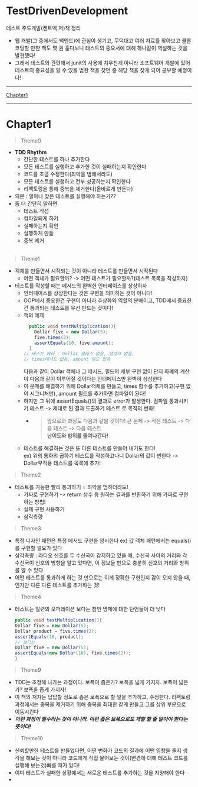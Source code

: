 # TestDrivenDevelopment
테스트 주도개발(켄트벡 저)책 정리
- 웹 개발(그 중에서도 백엔드)에 관심이 생기고, 무턱대고 여러 자료를 찾아보고 클론코딩할 만한 책도 몇 권 훑다보니 테스트의 중요서에 대해 하나같이 역설하는 것을 발견했다!
- 그래서 테스트와 관련해서 junit의 사용에 치우친게 아니라 소프트웨어 개발에 있어 테스트의 중요성을 알 수 있을 법한 책을 찾던 중 해당 책을 찾게 되어 공부할 예정이다!

----
[Chapter1]()  

----
# Chapter1

>Theme0
- **TDD Rhythm**
  - 간단한 테스트를 하나 추가한다
  - 모든 테스트를 실행하고 추가한 것이 실패하는지 확인한다
  - 코드를 조금 수정한다(죄악을 범해서라도)
  - 모든 테스트를 실행하고 전부 성공하는지 확인한다
  - 리팩토링을 통해 중복을 제거한다(올바르게 만든다)
- 의문 : 얼마나 잦은 테스트를 실행해야 하는가?? 
- 좀 더 간단히 말하면
  - 테스트 작성
  - 컴파일되게 하기
  - 실패하는지 확인
  - 실행하게 만듦
  - 중복 제거
<br><br>
>Theme1
- 객체를 만들면서 시작되는 것이 아니라 테스트를 만들면서 시작된다
  - 어떤 객체가 필요할까? -> 어떤 테스트가 필요할까?(테스트 목록을 작성하자)
- 테스트를 작성할 때는 메서드의 완벽한 인터페이스를 상상하자
  - 인터페이스를 상상한다는 것은 구현을 의미하는 것이 아니다!
  - OOP에서 중요한건 구현이 아니라 추상화와 역할의 분배이고, TDD에서 중요한건 통과되는 테스트를 우선 만드는 것이다!
  - 책의 예제
    ```java
      public void testMultiplication(){
        Dollar five = new Dollar(5);
        five.times(2);
        assertEquals(10, five.amount);
      }
    // 테스트 에러 : Dollar 클래스 없음, 생성자 없음, 
    // times메서드 없음, amount 필드 없음
      ```
    다음과 같이 Dollar 객체나 그 메서드, 필드의 세부 구현 없이 단지 화폐의 계산이 다음과 같이 이루어질 것이다는 인터페이스만 완벽히 상상한다
  - 이 문제를 해결하기 위해 Dollar객체를 만들고, times 함수를 추가하고(구현 없이 시그니처만), amount 필드를 추가하면 컴파일이 된다!
  - 하지만 그 뒤에 assertEquals()의 결과로 error가 발생한다. 컴파일 통과시키기 테스트 -> 제대로 된 결과 도출하기 테스트 로 목적의 변화!
    - > 앞으로의 과정도 다음과 같을 것이다! 큰 문제 -> 작은 테스트 -> 다음 테스트 -> 다음 테스트  
        **난이도와 범위를 줄여나간다!**
  - 테스트를 해결하는 것은 또 다른 테스트를 만들어 내기도 한다!  
    ex) 위의 통화의 곱하기 테스트를 작성하고나니 Dollar의 값이 변한다 -> Dollar부작용 테스트를 목록에 추가!

> Theme2
- 테스트를 가능한 빨리 통과하기 = 죄악을 범하더라도!
  - 가짜로 구현하기 -> return 상수 등 원하는 결과를 반환하기 위해 가짜로 구현하는 방법!
  - 실제 구현 사용하기
  - 삼각측량  

>Theme3
- 특정 디자인 패턴은 특정 메서드 구현을 암시한다 ex) 값 객체 패턴에서는 equals()를 구현할 필요가 있다
- 삼각측량 : 라디오 신호를 두 수신국이 감지하고 있을 때, 수신국 사이의 거리와 각 수신국이 신호의 방향을 알고 있다면, 이 정보들 만으로 충분히 신호의 거리와 방위를 알 수 있다
- 어떤 테스트를 통과하게 하는 것 만으로는 이게 정확한 구현인지 감이 오지 않을 때, 인자만 다른 다른 테스트를 추가하는 것!

>Theme4
- 테스트는 일련의 오퍼레이션 보다는 참인 명제에 대한 단언들이 더 낫다
  ```java
  public void testMultiplication(){
  Dollar five = new Dollar(5);
  Dollar product = five.times(2);
  assertEquals(10, product);
  // 보다는
  Dollar five = new Dollar(5);
  assertEquals(new Dollar(10), five.times(2));
  }
  ```
>Theme9
- TDD는 조정해 나가는 과정이다. 보폭이 좁은가? 보폭을 넓게 가지자. 보폭이 넓은가? 보폭을 좁게 가지자!
- 이 책의 저자는 답답할 정도로 좁은 보폭으로 할 일을 추가하고, 수정한다. 리팩토링 과정에서는 중복을 제거하기 위해 중복을 최대한 같게 만들고 그를 상위 부분으로 이동시킨다
- _**이런 과정이 필수라는 것이 아니라. 이런 좁은 보폭으로도 개발 할 줄 알아야 한다는 뜻이다!**_

>Theme10
- 신뢰할만한 테스트를 만들었다면, 어떤 변화가 코드의 결과에 어떤 영향을 줄지 생각을 해보는 것이 아니라 코드에게 직접 물어보는 것이(변경에 대해 테스트 코드를 실행해 보는것)빠를 때가 있다!
- 이미 테스트가 실패한 상황에서는 새로운 테스트를 추가하는 것을 지양해야 한다
- 
